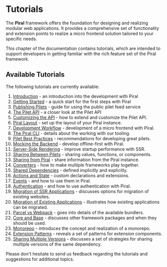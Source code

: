 # Tutorials

The **Piral** framework offers the foundation for designing and realizing modular web applications. It provides a comprehensive set of functionality and extension points to realize a micro frontend solution tailored to your specific needs.

This chapter of the documentation contains tutorials, which are intended to support developers in getting familiar with the rich feature set of the Piral framework.

## Available Tutorials

The following tutorials are currently available:

1. [Introduction](./01-introduction.md) - an introduction into the development with Piral
2. [Getting Started](./02-getting-started.md) - a quick start for the first steps with Piral
3. [Publishing Pilets](./03-publishing-pilets.md) - guide for using the public pilet feed service
4. [The Pilet API](./04-the-pilet-api.md) - a closer look at the Pilet API
5. [Customizing the API](./05-customizing-the-api.md) - how to extend and customize the Pilet API.
6. [Piral Layout](./06-piral-layout.md) - set up the layout of your Piral instance.
7. [Development Workflow](./07-development-workflow.md) - development of a micro frontend with Piral.
8. [The Piral CLI](./08-the-piral-cli.md) - details about the working with our tooling.
9. [Pilet Best Practices](./09-pilet-best-practices.md) - recommendations for developing great pilets.
10. [Mocking the Backend](./10-mock-backend.md) - develop offline-first with Piral.
11. [Server-Side Rendering](./11-server-side-rendering.md) - improve startup performance with SSR.
12. [Sharing Between Pilets](./12-sharing-between-pilets.md) - sharing values, functions, or components.
13. [Sharing from Piral](./13-sharing-from-piral.md) - share information from the Piral instance.
14. [Converters](./14-converters.md) - how to make multiple frameworks play together.
15. [Shared Dependencies](./15-share-dependencies.md) - defined implicitly and explicitly.
16. [Actions and State](./16-actions-and-state.md) - custom declarations and extensions.
17. [Events](./17-events.md) - and how to use them in Piral.
18. [Authentication](./18-authentication.md) - and how to use authentication with Piral.
19. [Migration of SSR Applications](./19-migrate-ssr.md) - discusses options for migration of existing websites.
20. [Migration of Existing Applications](./20-migrate-app.md) - illustrates how existing applications can be migrated.
21. [Parcel vs Webpack](./21-parcel-vs-webpack.md) - goes into details of the available bundlers.
22. [Core and Base](./22-core-and-base.md) - discusses other framework packages and when they should be used.
23. [Monorepo](./23-monorepo.md) - introduces the concept and realization of a monorepo.
24. [Extension Patterns](./24-extension-patterns.md) - reveals a set of patterns for extension components.
25. [Sharing Multiple Versions](./25-multiple-versions.md) - discusses a set of strategies for sharing multiple versions of the same dependency.

Please don't hesitate to send us feedback regarding the tutorials and suggestions for additional topics.
